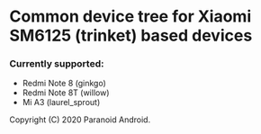 # Common device tree for Xiaomi SM6125 (trinket) based devices

### Currently supported:
* Redmi Note 8 (ginkgo)
* Redmi Note 8T (willow)
* Mi A3 (laurel_sprout)

Copyright (C) 2020 Paranoid Android.
